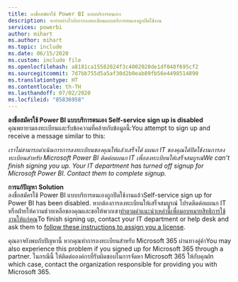 ```yaml
---
title: ลงชื่อสมัครใช้ Power BI แบบบริการตนเอง
description: จะทำอย่างไรถ้าการลงทะเบียนแบบบริการตนเองถูกปิดใช้งาน
services: powerbi
author: mihart
ms.author: mihart
ms.topic: include
ms.date: 06/15/2020
ms.custom: include file
ms.openlocfilehash: a8181ca15582024f3c4002028de1df048f695cf2
ms.sourcegitcommit: 7d7bb755d5a5af30d2b0eab89fb56e4498514890
ms.translationtype: HT
ms.contentlocale: th-TH
ms.lasthandoff: 07/02/2020
ms.locfileid: "85836958"
---
```

<span data-ttu-id="40319-103">**ลงชื่อสมัครใช้ Power BI แบบบริการตนเอง**  </span><span class="sxs-lookup"><span data-stu-id="40319-103">**Self-service sign up is disabled**  </span></span>  
<span data-ttu-id="40319-104">คุณพยายามลงทะเบียนและรับข้อความที่คล้ายกับข้อมูลนี้:</span><span class="sxs-lookup"><span data-stu-id="40319-104">You attempt to sign up and receive a message similar to this:</span></span> 

<span data-ttu-id="40319-105">*เราไม่สามารถดำเนินการการลงทะเบียนของคุณให้แล้วเสร็จได้ แผนก IT ของคุณได้ปิดใช้งานการลงทะเบียนสำหรับ Microsoft Power BI ติดต่อแผนก IT เพื่อลงทะเบียนให้เสร็จสมบูรณ์*</span><span class="sxs-lookup"><span data-stu-id="40319-105">*We can't finish signing you up. Your IT department has turned off signup for Microsoft Power BI. Contact them to complete signup.*</span></span> 

<span data-ttu-id="40319-106">**การแก้ปัญหา**  </span><span class="sxs-lookup"><span data-stu-id="40319-106">**Solution**  </span></span>  
<span data-ttu-id="40319-107">ลงชื่อสมัครใช้ Power BI แบบบริการตนเองถูกปิดใช้งานแล้ว</span><span class="sxs-lookup"><span data-stu-id="40319-107">Self-service sign up for Power BI has been disabled.</span></span> <span data-ttu-id="40319-108">หากต้องการลงทะเบียนให้เสร็จสมบูรณ์ โปรดติดต่อแผนก IT หรือฝ่ายให้ความช่วยเหลือของคุณและขอให้พวกเขา[ทำตามคำแนะนำเหล่านี้เพื่อมอบหมายสิทธิการใช้งานให้แก่คุณ](../admin/service-admin-purchasing-power-bi-pro.md)</span><span class="sxs-lookup"><span data-stu-id="40319-108">To finish signing up, contact your IT department or help desk and ask them to [follow these instructions to assign you a license](../admin/service-admin-purchasing-power-bi-pro.md).</span></span> 

<span data-ttu-id="40319-109">คุณอาจยังพบกับปัญหานี้ หากคุณทำการลงทะเบียนสำหรับ Microsoft 365 ผ่านทางคู่ค้า</span><span class="sxs-lookup"><span data-stu-id="40319-109">You may also experience this problem if you signed up for Microsoft 365 through a partner.</span></span> <span data-ttu-id="40319-110">ในกรณีนี้ ให้ติดต่อองค์กรที่รับผิดชอบในการจัดหา Microsoft 365 ให้กับคุณ</span><span class="sxs-lookup"><span data-stu-id="40319-110">In which case, contact the organization responsible for providing you with Microsoft 365.</span></span> 